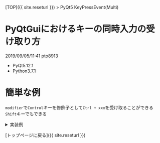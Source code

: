 [TOP]({{ site.reseturl }}) > PyQt5 KeyPressEvent(Multi)

# PyQtGuiにおけるキーの同時入力の受け取り方

2019/09/05/11:41 pto8913 <br>

* PyQt5.12.1 <br>
* Python3.7.1 <br>

# 簡単な例

`modifier`で`Control`キーを修飾子として`Ctrl + xxx`を受け取ることができる<br>
`Shift`キーでもできる

<details>
<summary> 実装例 </summary>

```python
from PyQt5.QtWidgets import (
  QApplication, QWidget, QVBoxLayout, QLabel
)

from PyQt5.QtCore import (
  Qt
)

from PyQt5.QtGui import (
  QFont
)

import sys

class Main(QWidget):
  def __init__(self):
    super(Main, self).__init__()
    
    self.__initUI()
    
  def __initUI(self):
    self.label = QLabel("")
    layout = QVBoxLayout(self)
    layout.addWidget(self.label)
  
  def keyPressEvent(self, event):
    # modifier (修飾子)
    if event.modifiers() & Qt.ControlModifier and event.key() == Qt.Key_Return:
      self.label.setText("Press")
      return
    if event.key() == Qt.Key_Escape:
      exit()
  
  def keyReleaseEvent(self, event):
    self.label.setText("")

def main():
  app = QApplication(sys.argv)
  font = QFont("Meiryo")
  app.setFont(font)
  w = Main()
  w.setWindowTitle("title")
  w.show()
  w.raise_()
  app.exec_()

if __name__ == '__main__':
  main()
```
</details>

[トップページに戻る]({{ site.reseturl }})